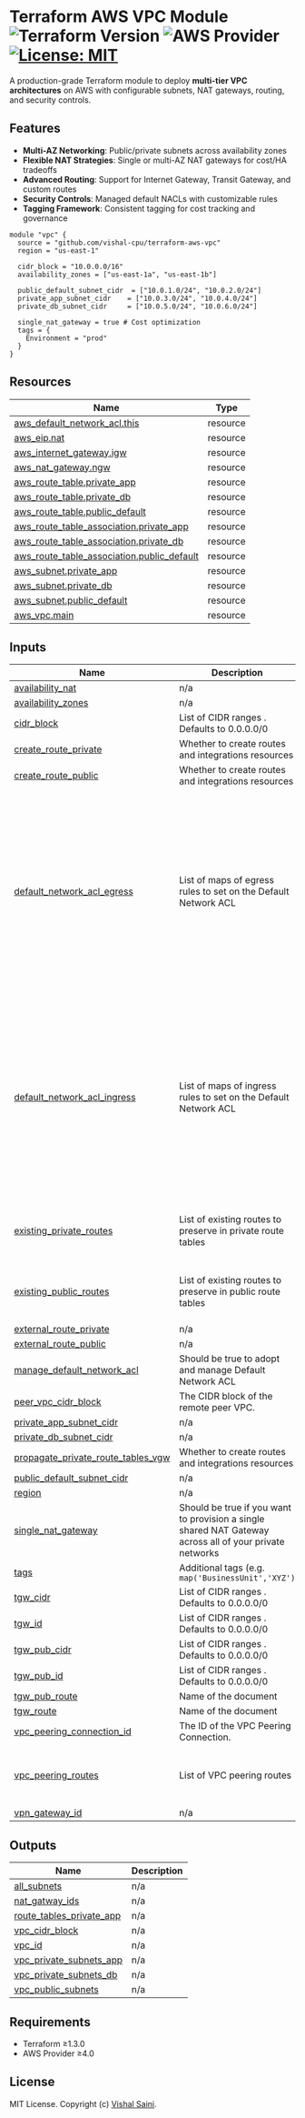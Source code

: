 # Terraform AWS VPC Module ![Terraform Version](https://img.shields.io/badge/terraform-≥1.3.0-blue) ![AWS Provider](https://img.shields.io/badge/AWS-≥4.0-orange) [![License: MIT](https://img.shields.io/badge/License-MIT-yellow.svg)](LICENSE)

A production-grade Terraform module to deploy **multi-tier VPC architectures** on AWS with configurable subnets, NAT gateways, routing, and security controls.

## Features

- **Multi-AZ Networking**: Public/private subnets across availability zones
- **Flexible NAT Strategies**: Single or multi-AZ NAT gateways for cost/HA tradeoffs
- **Advanced Routing**: Support for Internet Gateway, Transit Gateway, and custom routes
- **Security Controls**: Managed default NACLs with customizable rules
- **Tagging Framework**: Consistent tagging for cost tracking and governance

```hcl
module "vpc" {
  source = "github.com/vishal-cpu/terraform-aws-vpc"
  region = "us-east-1"

  cidr_block = "10.0.0.0/16"
  availability_zones = ["us-east-1a", "us-east-1b"]
  
  public_default_subnet_cidr  = ["10.0.1.0/24", "10.0.2.0/24"]
  private_app_subnet_cidr    = ["10.0.3.0/24", "10.0.4.0/24"]
  private_db_subnet_cidr     = ["10.0.5.0/24", "10.0.6.0/24"]

  single_nat_gateway = true # Cost optimization
  tags = {
    Environment = "prod"
  }
}
```

## Resources

| Name | Type |
|------|------|
| [aws_default_network_acl.this](https://registry.terraform.io/providers/hashicorp/aws/latest/docs/resources/default_network_acl) | resource |
| [aws_eip.nat](https://registry.terraform.io/providers/hashicorp/aws/latest/docs/resources/eip) | resource |
| [aws_internet_gateway.igw](https://registry.terraform.io/providers/hashicorp/aws/latest/docs/resources/internet_gateway) | resource |
| [aws_nat_gateway.ngw](https://registry.terraform.io/providers/hashicorp/aws/latest/docs/resources/nat_gateway) | resource |
| [aws_route_table.private_app](https://registry.terraform.io/providers/hashicorp/aws/latest/docs/resources/route_table) | resource |
| [aws_route_table.private_db](https://registry.terraform.io/providers/hashicorp/aws/latest/docs/resources/route_table) | resource |
| [aws_route_table.public_default](https://registry.terraform.io/providers/hashicorp/aws/latest/docs/resources/route_table) | resource |
| [aws_route_table_association.private_app](https://registry.terraform.io/providers/hashicorp/aws/latest/docs/resources/route_table_association) | resource |
| [aws_route_table_association.private_db](https://registry.terraform.io/providers/hashicorp/aws/latest/docs/resources/route_table_association) | resource |
| [aws_route_table_association.public_default](https://registry.terraform.io/providers/hashicorp/aws/latest/docs/resources/route_table_association) | resource |
| [aws_subnet.private_app](https://registry.terraform.io/providers/hashicorp/aws/latest/docs/resources/subnet) | resource |
| [aws_subnet.private_db](https://registry.terraform.io/providers/hashicorp/aws/latest/docs/resources/subnet) | resource |
| [aws_subnet.public_default](https://registry.terraform.io/providers/hashicorp/aws/latest/docs/resources/subnet) | resource |
| [aws_vpc.main](https://registry.terraform.io/providers/hashicorp/aws/latest/docs/resources/vpc) | resource |

## Inputs

| Name | Description | Type | Default | Required |
|------|-------------|------|---------|:--------:|
| <a name="input_availability_nat"></a> [availability\_nat](#input\_availability\_nat) | n/a | `list(any)` | `[]` | no |
| <a name="input_availability_zones"></a> [availability\_zones](#input\_availability\_zones) | n/a | `list(any)` | `[]` | no |
| <a name="input_cidr_block"></a> [cidr\_block](#input\_cidr\_block) | List of CIDR ranges . Defaults to 0.0.0.0/0 | `string` | `"0.0.0.0/0"` | no |
| <a name="input_create_route_private"></a> [create\_route\_private](#input\_create\_route\_private) | Whether to create routes and integrations resources | `bool` | `true` | no |
| <a name="input_create_route_public"></a> [create\_route\_public](#input\_create\_route\_public) | Whether to create routes and integrations resources | `bool` | `false` | no |
| <a name="input_default_network_acl_egress"></a> [default\_network\_acl\_egress](#input\_default\_network\_acl\_egress) | List of maps of egress rules to set on the Default Network ACL | `list(map(string))` | <pre>[<br/>  {<br/>    "action": "allow",<br/>    "cidr_block": "0.0.0.0/0",<br/>    "from_port": 0,<br/>    "protocol": "-1",<br/>    "rule_no": 100,<br/>    "to_port": 0<br/>  },<br/>  {<br/>    "action": "allow",<br/>    "from_port": 0,<br/>    "ipv6_cidr_block": "::/0",<br/>    "protocol": "-1",<br/>    "rule_no": 101,<br/>    "to_port": 0<br/>  }<br/>]</pre> | no |
| <a name="input_default_network_acl_ingress"></a> [default\_network\_acl\_ingress](#input\_default\_network\_acl\_ingress) | List of maps of ingress rules to set on the Default Network ACL | `list(map(string))` | <pre>[<br/>  {<br/>    "action": "allow",<br/>    "cidr_block": "0.0.0.0/0",<br/>    "from_port": 0,<br/>    "protocol": "-1",<br/>    "rule_no": 100,<br/>    "to_port": 0<br/>  },<br/>  {<br/>    "action": "allow",<br/>    "from_port": 0,<br/>    "ipv6_cidr_block": "::/0",<br/>    "protocol": "-1",<br/>    "rule_no": 101,<br/>    "to_port": 0<br/>  }<br/>]</pre> | no |
| <a name="input_existing_private_routes"></a> [existing\_private\_routes](#input\_existing\_private\_routes) | List of existing routes to preserve in private route tables | <pre>list(object({<br/>    cidr_block = string<br/>    gateway_id = string<br/>  }))</pre> | `null` | no |
| <a name="input_existing_public_routes"></a> [existing\_public\_routes](#input\_existing\_public\_routes) | List of existing routes to preserve in public route tables | <pre>list(object({<br/>    cidr_block = string<br/>    gateway_id = string<br/>  }))</pre> | `null` | no |
| <a name="input_external_route_private"></a> [external\_route\_private](#input\_external\_route\_private) | n/a | `list(map(string))` | `[]` | no |
| <a name="input_external_route_public"></a> [external\_route\_public](#input\_external\_route\_public) | n/a | `list(map(string))` | `[]` | no |
| <a name="input_manage_default_network_acl"></a> [manage\_default\_network\_acl](#input\_manage\_default\_network\_acl) | Should be true to adopt and manage Default Network ACL | `bool` | `false` | no |
| <a name="input_peer_vpc_cidr_block"></a> [peer\_vpc\_cidr\_block](#input\_peer\_vpc\_cidr\_block) | The CIDR block of the remote peer VPC. | `string` | `""` | no |
| <a name="input_private_app_subnet_cidr"></a> [private\_app\_subnet\_cidr](#input\_private\_app\_subnet\_cidr) | n/a | `list(any)` | `[]` | no |
| <a name="input_private_db_subnet_cidr"></a> [private\_db\_subnet\_cidr](#input\_private\_db\_subnet\_cidr) | n/a | `list(any)` | `[]` | no |
| <a name="input_propagate_private_route_tables_vgw"></a> [propagate\_private\_route\_tables\_vgw](#input\_propagate\_private\_route\_tables\_vgw) | Whether to create routes and integrations resources | `list(string)` | `[]` | no |
| <a name="input_public_default_subnet_cidr"></a> [public\_default\_subnet\_cidr](#input\_public\_default\_subnet\_cidr) | n/a | `list(any)` | `[]` | no |
| <a name="input_region"></a> [region](#input\_region) | n/a | `any` | n/a | yes |
| <a name="input_single_nat_gateway"></a> [single\_nat\_gateway](#input\_single\_nat\_gateway) | Should be true if you want to provision a single shared NAT Gateway across all of your private networks | `bool` | `false` | no |
| <a name="input_tags"></a> [tags](#input\_tags) | Additional tags (e.g. `map('BusinessUnit','XYZ')` | `map(string)` | `{}` | no |
| <a name="input_tgw_cidr"></a> [tgw\_cidr](#input\_tgw\_cidr) | List of CIDR ranges . Defaults to 0.0.0.0/0 | `string` | `"0.0.0.0/0"` | no |
| <a name="input_tgw_id"></a> [tgw\_id](#input\_tgw\_id) | List of CIDR ranges . Defaults to 0.0.0.0/0 | `string` | `null` | no |
| <a name="input_tgw_pub_cidr"></a> [tgw\_pub\_cidr](#input\_tgw\_pub\_cidr) | List of CIDR ranges . Defaults to 0.0.0.0/0 | `string` | `"0.0.0.0/0"` | no |
| <a name="input_tgw_pub_id"></a> [tgw\_pub\_id](#input\_tgw\_pub\_id) | List of CIDR ranges . Defaults to 0.0.0.0/0 | `string` | `null` | no |
| <a name="input_tgw_pub_route"></a> [tgw\_pub\_route](#input\_tgw\_pub\_route) | Name of the document | `bool` | `false` | no |
| <a name="input_tgw_route"></a> [tgw\_route](#input\_tgw\_route) | Name of the document | `bool` | `false` | no |
| <a name="input_vpc_peering_connection_id"></a> [vpc\_peering\_connection\_id](#input\_vpc\_peering\_connection\_id) | The ID of the VPC Peering Connection. | `string` | `""` | no |
| <a name="input_vpc_peering_routes"></a> [vpc\_peering\_routes](#input\_vpc\_peering\_routes) | List of VPC peering routes | <pre>list(object({<br/>    cidr_block                = string<br/>    vpc_peering_connection_id = string<br/>  }))</pre> | `[]` | no |
| <a name="input_vpn_gateway_id"></a> [vpn\_gateway\_id](#input\_vpn\_gateway\_id) | n/a | `string` | `""` | no |

## Outputs

| Name | Description |
|------|-------------|
| <a name="output_all_subnets"></a> [all\_subnets](#output\_all\_subnets) | n/a |
| <a name="output_nat_gatway_ids"></a> [nat\_gatway\_ids](#output\_nat\_gatway\_ids) | n/a |
| <a name="output_route_tables_private_app"></a> [route\_tables\_private\_app](#output\_route\_tables\_private\_app) | n/a |
| <a name="output_vpc_cidr_block"></a> [vpc\_cidr\_block](#output\_vpc\_cidr\_block) | n/a |
| <a name="output_vpc_id"></a> [vpc\_id](#output\_vpc\_id) | n/a |
| <a name="output_vpc_private_subnets_app"></a> [vpc\_private\_subnets\_app](#output\_vpc\_private\_subnets\_app) | n/a |
| <a name="output_vpc_private_subnets_db"></a> [vpc\_private\_subnets\_db](#output\_vpc\_private\_subnets\_db) | n/a |
| <a name="output_vpc_public_subnets"></a> [vpc\_public\_subnets](#output\_vpc\_public\_subnets) | n/a |

## Requirements

- Terraform ≥1.3.0
- AWS Provider ≥4.0

## License  
MIT License. Copyright (c) [Vishal Saini](https://github.com/vishal-cpu).